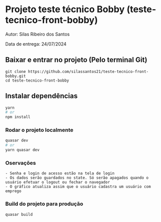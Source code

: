 # Projeto teste técnico Bobby (teste-tecnico-front-bobby)

Autor: Silas Ribeiro dos Santos

Data de entrega: 24/07/2024

## Baixar e entrar no projeto (Pelo terminal Git)

```
git clone https://github.com/silassantos21/teste-tecnico-front-bobby.git
cd teste-tecnico-front-bobby
```

## Instalar dependências

```bash
yarn
# or
npm install
```

### Rodar o projeto localmente

```bash
quasar dev
# or
yarn quasar dev
```

### Oservações

```
- Senha e login de acesso estão na tela de login
- Os dados serão guardados no state. Só serão apagados quando o usuário efetuar o logout ou fechar o navegador
- O gráfico atualiza assim que o usuário cadastra um usuário com emprego
```

### Build do projeto para produção

```bash
quasar build
```
